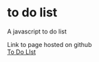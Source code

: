 # to do list
 A javascript to do list

Link to page hosted on github<br>
<a href="https://fearlessfreap24.github.io/to-do-list/">To Do LIst</a>
